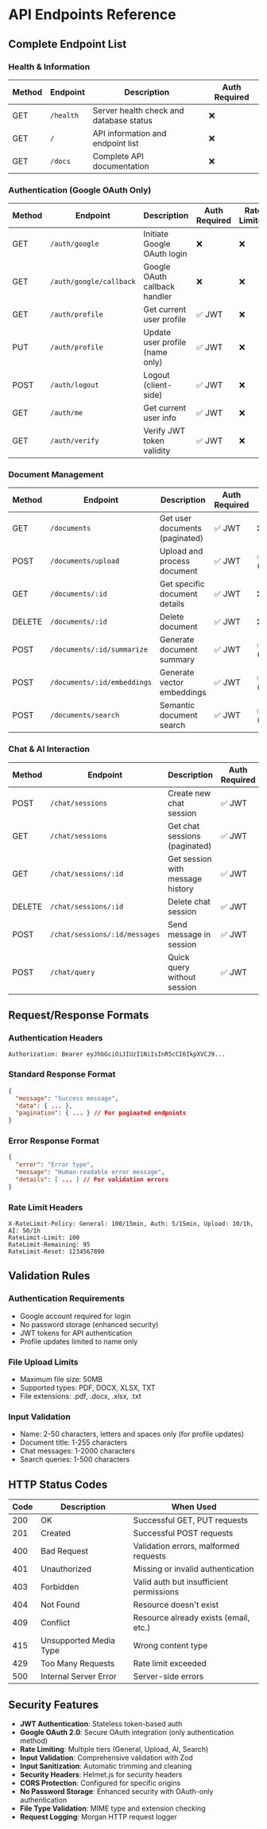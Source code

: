 # API Endpoints Reference

## Complete Endpoint List

### Health & Information
| Method | Endpoint | Description | Auth Required |
|--------|----------|-------------|---------------|
| GET | `/health` | Server health check and database status | ❌ |
| GET | `/` | API information and endpoint list | ❌ |
| GET | `/docs` | Complete API documentation | ❌ |

### Authentication (Google OAuth Only)
| Method | Endpoint | Description | Auth Required | Rate Limited |
|--------|----------|-------------|---------------|-------------|
| GET | `/auth/google` | Initiate Google OAuth login | ❌ | ❌ |
| GET | `/auth/google/callback` | Google OAuth callback handler | ❌ | ❌ |
| GET | `/auth/profile` | Get current user profile | ✅ JWT | ❌ |
| PUT | `/auth/profile` | Update user profile (name only) | ✅ JWT | ❌ |
| POST | `/auth/logout` | Logout (client-side) | ✅ JWT | ❌ |
| GET | `/auth/me` | Get current user info | ✅ JWT | ❌ |
| GET | `/auth/verify` | Verify JWT token validity | ✅ JWT | ❌ |

### Document Management
| Method | Endpoint | Description | Auth Required | Rate Limited |
|--------|----------|-------------|---------------|-------------|
| GET | `/documents` | Get user documents (paginated) | ✅ JWT | ❌ |
| POST | `/documents/upload` | Upload and process document | ✅ JWT | ✅ Upload (10/hour) |
| GET | `/documents/:id` | Get specific document details | ✅ JWT | ❌ |
| DELETE | `/documents/:id` | Delete document | ✅ JWT | ❌ |
| POST | `/documents/:id/summarize` | Generate document summary | ✅ JWT | ✅ AI Ops (50/hour) |
| POST | `/documents/:id/embeddings` | Generate vector embeddings | ✅ JWT | ✅ AI Ops (50/hour) |
| POST | `/documents/search` | Semantic document search | ✅ JWT | ✅ Search (100/hour) |

### Chat & AI Interaction
| Method | Endpoint | Description | Auth Required | Rate Limited |
|--------|----------|-------------|---------------|-------------|
| POST | `/chat/sessions` | Create new chat session | ✅ JWT | ❌ |
| GET | `/chat/sessions` | Get chat sessions (paginated) | ✅ JWT | ❌ |
| GET | `/chat/sessions/:id` | Get session with message history | ✅ JWT | ❌ |
| DELETE | `/chat/sessions/:id` | Delete chat session | ✅ JWT | ❌ |
| POST | `/chat/sessions/:id/messages` | Send message in session | ✅ JWT | ✅ AI Ops (50/hour) |
| POST | `/chat/query` | Quick query without session | ✅ JWT | ✅ AI Ops (50/hour) |

## Request/Response Formats

### Authentication Headers
```
Authorization: Bearer eyJhbGciOiJIUzI1NiIsInR5cCI6IkpXVCJ9...
```

### Standard Response Format
```json
{
  "message": "Success message",
  "data": { ... },
  "pagination": { ... } // For paginated endpoints
}
```

### Error Response Format
```json
{
  "error": "Error type",
  "message": "Human-readable error message",
  "details": [ ... ] // For validation errors
}
```

### Rate Limit Headers
```
X-RateLimit-Policy: General: 100/15min, Auth: 5/15min, Upload: 10/1h, AI: 50/1h
RateLimit-Limit: 100
RateLimit-Remaining: 95
RateLimit-Reset: 1234567890
```

## Validation Rules

### Authentication Requirements
- Google account required for login
- No password storage (enhanced security)
- JWT tokens for API authentication
- Profile updates limited to name only

### File Upload Limits
- Maximum file size: 50MB
- Supported types: PDF, DOCX, XLSX, TXT
- File extensions: .pdf, .docx, .xlsx, .txt

### Input Validation
- Name: 2-50 characters, letters and spaces only (for profile updates)
- Document title: 1-255 characters
- Chat messages: 1-2000 characters
- Search queries: 1-500 characters

## HTTP Status Codes

| Code | Description | When Used |
|------|-------------|-----------|
| 200 | OK | Successful GET, PUT requests |
| 201 | Created | Successful POST requests |
| 400 | Bad Request | Validation errors, malformed requests |
| 401 | Unauthorized | Missing or invalid authentication |
| 403 | Forbidden | Valid auth but insufficient permissions |
| 404 | Not Found | Resource doesn't exist |
| 409 | Conflict | Resource already exists (email, etc.) |
| 415 | Unsupported Media Type | Wrong content type |
| 429 | Too Many Requests | Rate limit exceeded |
| 500 | Internal Server Error | Server-side errors |

## Security Features

- **JWT Authentication**: Stateless token-based auth
- **Google OAuth 2.0**: Secure OAuth integration (only authentication method)
- **Rate Limiting**: Multiple tiers (General, Upload, AI, Search)
- **Input Validation**: Comprehensive validation with Zod
- **Input Sanitization**: Automatic trimming and cleaning
- **Security Headers**: Helmet.js for security headers
- **CORS Protection**: Configured for specific origins
- **No Password Storage**: Enhanced security with OAuth-only authentication
- **File Type Validation**: MIME type and extension checking
- **Request Logging**: Morgan HTTP request logger